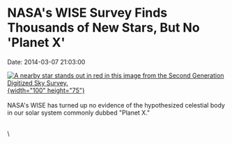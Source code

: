 NASA\'s WISE Survey Finds Thousands of New Stars, But No \'Planet X\'
=====================================================================

Date: 2014-03-07 21:03:00

[![A nearby star stands out in red in this image from the Second
Generation Digitized Sky
Survey.](http://www.jpl.nasa.gov/images/wise/20140307/pia17991-226.jpg){width="100"
height="75"}](http://www.jpl.nasa.gov/news/news.cfm?release=2014-075&rn=news.xml&rst=4073)\
\
NASA\'s WISE has turned up no evidence of the hypothesized celestial
body in our solar system commonly dubbed \"Planet X.\"

\
\
